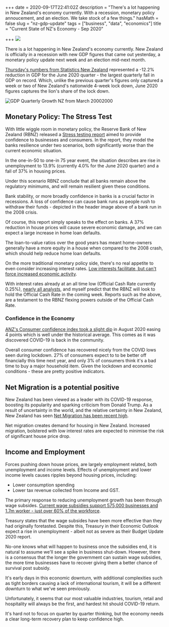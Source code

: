 +++
date = 2020-09-17T22:41:02Z
description = "There's a lot happening in New Zealand's economy currently. With a recession, monetary policy annoucement, and an election. We take stock of a few things."
hasMath = false
slug = "nz-gdp-update"
tags = ["business", "data", "economics"]
title = "Current State of NZ's Economy - Sep 2020"

+++
![](https://upload.wikimedia.org/wikipedia/commons/b/b4/Northern_Rock_Queue.jpg)

There is a lot happening in New Zealand's economy currently. New Zealand is officially in a recession with new GDP figures that came out yesterday, a monetary policy update next week and an election mid-next month.

[Thursday's numbers from Statistics New Zealand](https://www.stats.govt.nz/indicators/gross-domestic-product-gdp) represented a -12.2% reduction in GDP for the June 2020 quarter - the largest quarterly fall in GDP on record. Which, unlike the previous quarter's figures only captured a week or two of New Zealand's nationwide 4-week lock down, June 2020 figures captures the lion's share of the lock down.

![GDP Quarterly Growth NZ from March 20002000](/static/graphs/gdp.png)

## Monetary Policy: The Stress Test

With little wiggle room in monetary policy, the Reserve Bank of New Zealand (RBNZ) released a [Stress testing report](https://www.rbnz.govt.nz/-/media/ReserveBank/Files/Publications/Bulletins/2020/rbb2020-83-03.pdf?revision=63e16030-7960-4a72-b9b5-c9f5e798a4f8) aimed to provide confidence to businesses and consumers. In the report, they model the banks resilience under two scenarios, both significantly worse than the current economic situation.

In the one-in-50 to one-in 75 year event, the situation describes are rise in unemployment to 13.9% (currently 4.0% for the June 2020 quarter) and a fall of 37% in housing prices.

Under this scenario RBNZ conclude that all banks remain above the regulatory minimums, and will remain resilient given these conditions.

Bank stability, or more broadly confidence in banks is a crucial factor in recessions. A loss of confidence can cause bank runs as people rush to withdraw their funds - depicted in the header image above of a bank run in the 2008 crisis.

Of course, this report simply speaks to the effect on banks. A 37% reduction in house prices will cause severe economic damage, and we can expect a large increase in home loan defaults.

The loan-to-value ratios over the good years has meant home-owners generally have a more equity in a house when compared to the 2008 crash, which should help reduce home loan defaults.

On the more traditional monetary policy side, there's no real appetite to even consider increasing interest rates. [Low interests facilitate, but can't force increased economic activity](https://www.rbnz.govt.nz/news/2020/09/confidence-in-a-world-of-uncertainty).

With interest rates already at an all time low (Official Cash Rate currently 0.25%), [nearly all analysts](https://www.finder.com/nz/rbnz-cash-rate), and myself predict that the RBNZ will look to hold the Official Cash Rate in the coming week. Reports such as the above, are a testament to the RBNZ flexing powers outside of the Official Cash Rate.

### Confidence in the Economy

[ANZ's Consumer confidence index took a slight dip](https://www.anz.co.nz/content/dam/anzconz/documents/economics-and-market-research/2020/ANZ-ConsumerConfidence-20200828.pdf) in August 2020 easing 4 points which is well under the historical average. This comes as it was discovered COVID-19 is back in the community.

Overall consumer confidence has recovered nicely from the COVID lows seen during lockdown. 27% of consumers expect to to be better off financially this time next year, and only 3% of consumers think it's a bad time to buy a major household item. Given the lockdown and economic conditions - these are pretty positive indicators.

## Net Migration is a potential positive

New Zealand has been viewed as a leader with its COVID-19 response, boosting its popularity and sparking criticism from Donald Trump. As a result of uncertainty in the world, and the relative certainty in New Zealand, New Zealand has seen [Net Migration has been recent high](https://www.stats.govt.nz/news/migration-flows-down-to-a-trickle).

Net migration creates demand for housing in New Zealand. Increased migration, bolstered with low interest rates are expected to minimise the risk of significant house price drop.

## Income and Employment

Forces pushing down house prices, are largely employment related, both unemployment and income levels. Effects of unemployment and lower income levels causes ripples beyond housing prices, including:

* Lower consumption spending
* Lower tax revenue collected from Income and GST.  

The primary response to reducing unemployment growth has been through wage subsides. [Current wage subsidies support 575,000 businesses and 1.7m worker - just over 60% of the workforce](https://www.treasury.govt.nz/system/files/2020-09/prefu20.pdf).

Treasury states that the wage subsides have been more effective than they had originally foretasted. Despite this, Treasury in their Economic Outlook expect a rise in unemployment - albeit not as severe as their Budget Update 2020 report.

No-one knows what will happen to business once the subsidies end, it is natural to assume we'll see a spike in business shut-down. However, there is a consensus that the longer the government can sustain wage subsidies, the more time businesses have to recover giving them a better chance of survival post subsidy.

It's early days in this economic downturn, with additional complexities such as tight borders causing a lack of international tourism, it will be a different downturn to what we've seen previously. 

Unfortunately, it seems that our most valuable industries, tourism, retail and hospitality will always be the first, and hardest hit should COVID-19 return. 

It's hard not to focus on quarter by quarter thinking, but the economy needs a clear long-term recovery plan to keep confidence high.